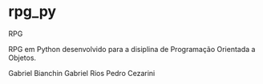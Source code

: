 # rpg_py
RPG


RPG em Python desenvolvido para a disiplina de Programação Orientada a Objetos.

Gabriel Bianchin
Gabriel Rios
Pedro Cezarini
